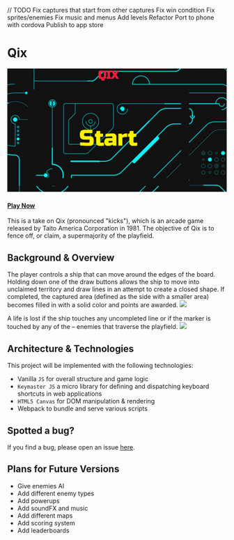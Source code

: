 // TODO
Fix captures that start from other captures
Fix win condition
Fix sprites/enemies
Fix music and menus
Add levels
Refactor
Port to phone with cordova
Publish to app store

# Qix

![](docs/qix_splash.png)

#### [Play Now](https://ckane30691.github.io/Qix/)

This is a take on Qix (pronounced "kicks"), which is an arcade game released by Taito America Corporation in 1981. The objective of Qix is to fence off, or claim, a supermajority of the playfield.

## Background & Overview

The player controls a ship that can move around the edges of the board. Holding down one of the draw buttons allows the ship to move into unclaimed territory and draw lines in an attempt to create a closed shape. If completed, the captured area (defined as the side with a smaller area) becomes filled in with a solid color and points are awarded.
![](https://s3-us-west-1.amazonaws.com/qix/QIX+-+Google+Chrome+10_4_2017+10_13_39+PM.png)

A life is lost if the ship touches any uncompleted line or if the marker is touched by any of the – enemies that traverse the playfield.
![](https://s3-us-west-1.amazonaws.com/qix/QIX+-+Google+Chrome+10_4_2017+10_19_34+PM.png)

## Architecture & Technologies

This project will be implemented with the following technologies:

- Vanilla `JS` for overall structure and game logic
- `Keymaster JS` a micro library for defining and dispatching keyboard shortcuts in web applications
- `HTML5 Canvas` for DOM manipulation & rendering
- Webpack to bundle and serve various scripts

## Spotted a bug?

If you find a bug, please open an issue [here](https://github.com/ckane30691/Qix/issues).

## Plans for Future Versions

- Give enemies AI
- Add different enemy types
- Add powerups
- Add soundFX and music
- Add different maps
- Add scoring system
- Add leaderboards
